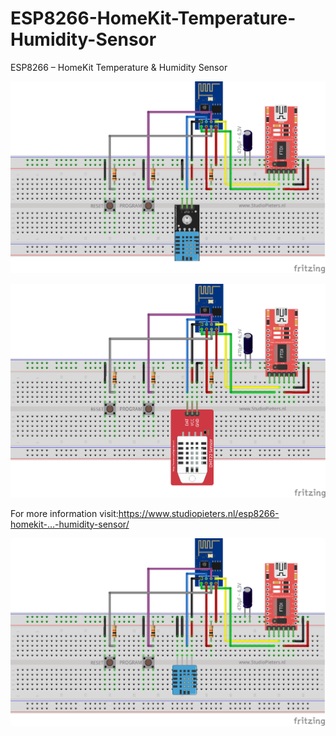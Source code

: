 # ESP8266-HomeKit-Temperature-Humidity-Sensor
ESP8266 – HomeKit Temperature &amp; Humidity Sensor

![DHT11](https://raw.githubusercontent.com/AchimPieters/ESP8266-HomeKit-Temperature-Humidity-Sensor/master/DHT11_bb.png
)

![DHT22](https://raw.githubusercontent.com/AchimPieters/ESP8266-HomeKit-Temperature-Humidity-Sensor/master/DHT22_bb.png
)


For more information visit:https://www.studiopieters.nl/esp8266-homekit-…-humidity-sensor/ ‎

![alt text](https://github.com/AchimPieters/ESP8266-HomeKit-Temperature-Humidity-Sensor/raw/master/HomeKit%20Temperature%20%26%20Humidity%20Sensor_bb.png "Setup")

